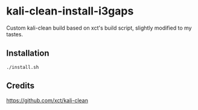# kali-clean-install-i3gaps

Custom kali-clean build based on xct's build script, slightly modified to my tastes.

## Installation

```
./install.sh
```

## Credits

https://github.com/xct/kali-clean

